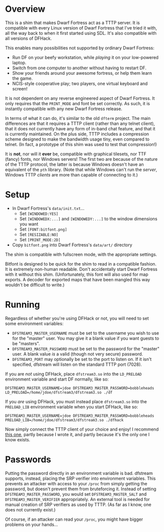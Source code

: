 Overview
========

This is a shim that makes Dwarf Fortress act as a TTTP server. It is compatible
with every Linux version of Dwarf Fortress that I've tried it with, all the way
back to when it first started using SDL. It's also compatible with all versions
of DFHack.

This enables many possibilities not supported by ordinary Dwarf Fortress:

- Run DF on your beefy workstation, while *playing* it on your low-powered
laptop.
- Switch from one computer to another without having to restart DF.
- Show your friends around your awesome fortress, or help them learn the game.
- NCIS-style cooperative play; two players, one virtual keyboard and screen!

It is not dependent on any reverse engineered aspect of Dwarf Fortress. It only
requires that the `PRINT_MODE` and font be set correctly. As such, it is
instantly compatible with any new Dwarf Fortress release.

In terms of what it can do, it's similar to the old `dfterm` project. The main
differences are that it requires a TTTP client (rather than any telnet client),
that it does not currently have any form of in-band chat feature, and that it
is currently maintained. On the plus side, TTTP includes a compression scheme
designed to make the bandwidth usage tiny, even compared to telnet. (In fact,
a prototype of this shim was used to test that compression!)

It is **not**, nor will it **ever** be, compatible with graphical tilesets, nor
TTF (fancy) fonts, nor Windows servers! The first two are because of the nature
of the TTTP protocol, the latter is because Windows doesn't have an equivalent
of the `pth` library. (Note that while Windows can't run the *server*, Windows
TTTP *clients* are more than capable of connecting to it.)

Setup
=====

- In Dwarf Fortress's `data/init.txt`...
  - Set `[WINDOWED:YES]`
  - Set `[WINDOWEDX:...]` and `[WINDOWEDY:...]` to the window dimensions you
want
  - Set `[FONT:bitfont.png]`
  - Set `[RESIZABLE:NO]`
  - Set `[PRINT_MODE:2D]`
- Copy `bitfont.png` into Dwarf Fortress's `data/art/` directory

The shim is compatible with fullscreen mode, with the appropriate settings.

Bitfont is designed to be quick for the shim to read in a compatible fashion.
It is extremely non-human readable. Don't accidentally start Dwarf Fortress
with it without this shim. (Unfortunately, this font will also used for map
exports. A decoder for exported maps that have been mangled this way wouldn't
be difficult to write.)

Running
=======

Regardless of whether you're using DFHack or not, you will need to set some
environment variables:

- `DFSTREAM3_MASTER_USERNAME` must be set to the username you wish to use for
the "master" user. You may give it a blank value if you want guests to be
"masters".
- `DFSTREAM3_MASTER_PASSWORD` must be set to the password for the "master"
user. A blank value *is* a valid (though not very secure) password.
- `DFSTREAM3_PORT` may optionally be set to the port to listen on. If it isn't
specified, dfstream will listen on the standard TTTP port (7028).

If you are *not* using DFHack, place `dfstream3.so` into the `LD_PRELOAD`
environment variable and start DF normally, like so:

    DFSTREAM3_MASTER_USERNAME=jdoe DFSTREAM3_MASTER_PASSWORD=bobbleheads LD_PRELOAD=/home/jdoe/dfstream3/dfstream3.so ./df

If you *are* using DFHack, you must instead place `dfstream3.so` into the
`PRELOAD_LIB` environment variable when you start DFHack, like so:

    DFSTREAM3_MASTER_USERNAME=jdoe DFSTREAM3_MASTER_PASSWORD=bobbleheads PRELOAD_LIB=/home/jdoe/dfstream3/dfstream3.so ./dfhack

Now simply connect the TTTP client of your choice and enjoy! I recommend [this
one](https://github.com/SolraBizna/tttpclient/releases/), partly because I
wrote it, and partly because it's the only one I know exists.

Passwords
=========

Putting the password directly in an environment variable is bad. dfstream
supports, instead, placing the SRP verifier into environment variables. This
prevents an attacker with access to your `/proc` from simply getting the
password, but doesn't prevent them from bruteforcing it. Instead of setting
`DFSTREAM3_MASTER_PASSWORD`, you would set `DFSTREAM3_MASTER_SALT` and
`DFSTREAM3_MASTER_VERIFIER` appropriately. An external tool is needed for
manual creation of SRP verifiers as used by TTTP. (As far as I know, one does
not currently exist.)

Of course, if an attacker can read your `/proc`, you might have bigger problems
on your hands...
